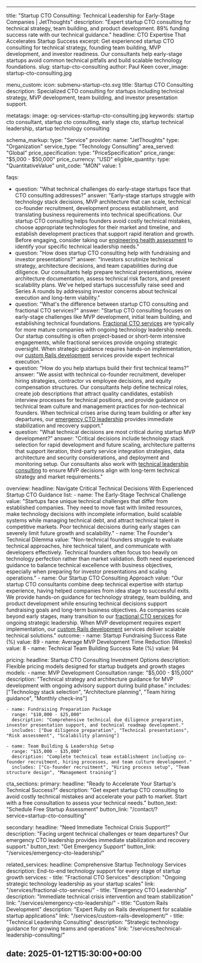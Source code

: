 ---

title: "Startup CTO Consulting: Technical Leadership for Early-Stage Companies | JetThoughts"
description: "Expert startup CTO consulting for technical strategy, team building, and product development. 89% funding success rate with our technical guidance."
headline: CTO Expertise That Accelerates Startup Success
excerpt: Get experienced startup CTO consulting for technical strategy, founding team building, MVP development, and investor readiness. Our consultants help early-stage startups avoid common technical pitfalls and build scalable technology foundations.
slug: startup-cto-consulting
author: Paul Keen
cover_image: startup-cto-consulting.jpg

menu_custom:
  icon: submenu-startup-cto.svg
  title: Startup CTO Consulting
  description: Specialized CTO consulting for startups including technical strategy, MVP development, team building, and investor presentation support.

metatags:
  image: og-services-startup-cto-consulting.jpg
  keywords: startup cto consultant, startup cto consulting, early stage cto, startup technical leadership, startup technology consulting

schema_markup:
  type: "Service"
  provider:
    name: "JetThoughts"
    type: "Organization"
  service_type: "Technology Consulting"
  area_served: "Global"
  price_specification:
    type: "PriceSpecification"
    price_range: "$5,000 - $50,000"
    price_currency: "USD"
    eligible_quantity:
      type: "QuantitativeValue"
      unit_code: "MON"
      value: 1

faqs:
  - question: "What technical challenges do early-stage startups face that CTO consulting addresses?"
    answer: "Early-stage startups struggle with technology stack decisions, MVP architecture that can scale, technical co-founder recruitment, development process establishment, and translating business requirements into technical specifications. Our startup CTO consulting helps founders avoid costly technical mistakes, choose appropriate technologies for their market and timeline, and establish development practices that support rapid iteration and growth. Before engaging, consider taking our [engineering health assessment](/tools/engineering-health-assessment/) to identify your specific technical leadership needs."
  - question: "How does startup CTO consulting help with fundraising and investor presentations?"
    answer: "Investors scrutinize technical strategy, architecture decisions, and team capabilities during due diligence. Our consultants help prepare technical presentations, review architecture documentation, assess technical risk factors, and present scalability plans. We've helped startups successfully raise seed and Series A rounds by addressing investor concerns about technical execution and long-term viability."
  - question: "What's the difference between startup CTO consulting and fractional CTO services?"
    answer: "Startup CTO consulting focuses on early-stage challenges like MVP development, initial team building, and establishing technical foundations. [Fractional CTO services](/services/fractional-cto-services/) are typically for more mature companies with ongoing technology leadership needs. Our startup consulting is often project-based or short-term intensive engagements, while fractional services provide ongoing strategic oversight. When strategic guidance requires hands-on implementation, our [custom Rails development](/services/custom-rails-development/) services provide expert technical execution."
  - question: "How do you help startups build their first technical teams?"
    answer: "We assist with technical co-founder recruitment, developer hiring strategies, contractor vs employee decisions, and equity compensation structures. Our consultants help define technical roles, create job descriptions that attract quality candidates, establish interview processes for technical positions, and provide guidance on technical team culture and management practices for non-technical founders. When technical crises arise during team building or after key departures, our [emergency CTO leadership](/services/emergency-cto-leadership/) provides immediate stabilization and recovery support."
  - question: "What technical decisions are most critical during startup MVP development?"
    answer: "Critical decisions include technology stack selection for rapid development and future scaling, architecture patterns that support iteration, third-party service integration strategies, data architecture and security considerations, and deployment and monitoring setup. Our consultants also work with [technical leadership consulting](/services/technical-leadership-consulting/) to ensure MVP decisions align with long-term technical strategy and market requirements."

overview:
  headline: Navigate Critical Technical Decisions With Experienced Startup CTO Guidance
  list:
    - name: The Early-Stage Technical Challenge
      value: "Startups face unique technical challenges that differ from established companies. They need to move fast with limited resources, make technology decisions with incomplete information, build scalable systems while managing technical debt, and attract technical talent in competitive markets. Poor technical decisions during early stages can severely limit future growth and scalability."
    - name: The Founder's Technical Dilemma
      value: "Non-technical founders struggle to evaluate technical approaches, hire technical talent, and communicate with developers effectively. Technical founders often focus too heavily on technology perfection rather than market validation. Both need experienced guidance to balance technical excellence with business objectives, especially when preparing for investor presentations and scaling operations."
    - name: Our Startup CTO Consulting Approach
      value: "Our startup CTO consultants combine deep technical expertise with startup experience, having helped companies from idea stage to successful exits. We provide hands-on guidance for technology strategy, team building, and product development while ensuring technical decisions support fundraising goals and long-term business objectives. As companies scale beyond early stages, many transition to our [fractional CTO services](/services/fractional-cto-services/) for ongoing strategic leadership. When MVP development requires expert implementation, our [custom Rails development](/services/custom-rails-development/) services deliver scalable technical solutions."
  outcome:
    - name: Startup Fundraising Success Rate (%)
      value: 89
    - name: Average MVP Development Time Reduction (Weeks)
      value: 8
    - name: Technical Team Building Success Rate (%)
      value: 94

pricing:
  headline: Startup CTO Consulting Investment Options
  description: Flexible pricing models designed for startup budgets and growth stages
  models:
    - name: MVP Development Consultation
      range: "$5,000 - $15,000"
      description: "Technical strategy and architecture guidance for MVP development with ongoing advisory support during build phase."
      includes: ["Technology stack selection", "Architecture planning", "Team hiring guidance", "Monthly check-ins"]
      
    - name: Fundraising Preparation Package
      range: "$10,000 - $25,000"
      description: "Comprehensive technical due diligence preparation, investor presentation support, and technical roadmap development."
      includes: ["Due diligence preparation", "Technical presentations", "Risk assessment", "Scalability planning"]
      
    - name: Team Building & Leadership Setup  
      range: "$15,000 - $35,000"
      description: "Complete technical team establishment including co-founder recruitment, hiring processes, and team culture development."
      includes: ["Co-founder recruitment", "Hiring process setup", "Team structure design", "Management training"]

cta_sections:
  primary:
    headline: "Ready to Accelerate Your Startup's Technical Success?"
    description: "Get expert startup CTO consulting to avoid costly technical mistakes and accelerate your path to market. Start with a free consultation to assess your technical needs."
    button_text: "Schedule Free Startup Assessment"
    button_link: "/contact/?service=startup-cto-consulting"
    
  secondary:
    headline: "Need Immediate Technical Crisis Support?"
    description: "Facing urgent technical challenges or team departures? Our emergency CTO leadership provides immediate stabilization and recovery support."
    button_text: "Get Emergency Support"
    button_link: "/services/emergency-cto-leadership/"

related_services:
  headline: Comprehensive Startup Technology Services  
  description: End-to-end technology support for every stage of startup growth
  services:
    - title: "Fractional CTO Services"
      description: "Ongoing strategic technology leadership as your startup scales"
      link: "/services/fractional-cto-services/"
    - title: "Emergency CTO Leadership"
      description: "Immediate technical crisis intervention and team stabilization"
      link: "/services/emergency-cto-leadership/"
    - title: "Custom Rails Development"
      description: "Expert Ruby on Rails development for scalable startup applications"
      link: "/services/custom-rails-development/"
    - title: "Technical Leadership Consulting"
      description: "Strategic technology guidance for growing teams and operations"
      link: "/services/technical-leadership-consulting/"

date: 2025-01-12T15:30:00+00:00
---